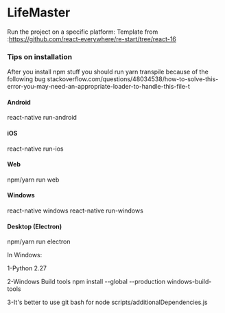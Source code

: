 # LifeMaster
Run the project on a specific platform:
Template from :https://github.com/react-everywhere/re-start/tree/react-16

### Tips on installation
After you install npm stuff you should run yarn transpile because of the following bug
stackoverflow.com/questions/48034538/how-to-solve-this-error-you-may-need-an-appropriate-loader-to-handle-this-file-t
#### Android
react-native run-android

#### iOS
react-native run-ios

#### Web
npm/yarn run web

#### Windows
react-native windows react-native run-windows

#### Desktop (Electron)
npm/yarn run electron

In Windows:

1-Python 2.27

2-Windows Build tools npm install --global --production windows-build-tools

3-It's better to use git bash for node scripts/additionalDependencies.js
